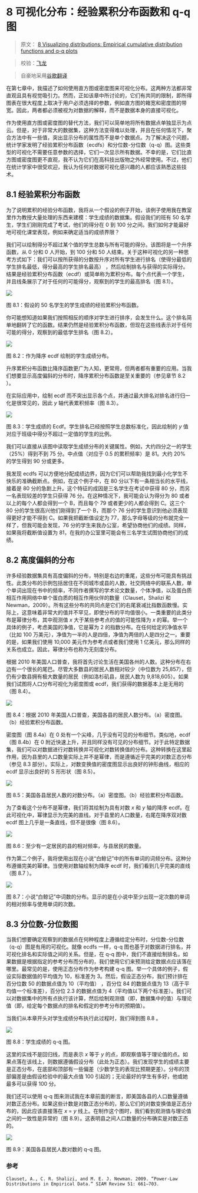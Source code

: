 # 8 可视化分布：经验累积分布函数和 q-q 图

> 原文： [8 Visualizing distributions: Empirical cumulative distribution functions and q-q plots](https://serialmentor.com/dataviz/ecdf-qq.html)

> 校验：[飞龙](https://github.com/wizardforcel)

> 自豪地采用[谷歌翻译](https://translate.google.cn/)

在第七章中，我描述了如何使用直方图或密度图来可视化分布。这两种方法都非常直观且具有视觉吸引力。然而，正如该章中所讨论的，它们有共同的限制，即所得图表在很大程度上取决于用户必须选择的参数，例如直方图的箱宽和密度图的带宽。因此，两者都必须被视为对数据的解释，而不是数据本身的直接可视化。

作为使用直方图或密度图的替代方法，我们可以简单地将所有数据点单独显示为点云。但是，对于非常大的数据集，这种方法变得难以处理，并且在任何情况下，聚合方法中有一些值，突出显示分布的属性而不是单个数据点。为了解决这个问题，统计学家发明了经验累积分布函数（ecdfs）和分位数-分位数（q-q）图。这些类型的可视化不需要任意参数的选择，它们一次显示所有数据。不幸的是，它们比直方图或密度图更不直观，我不认为它们在高科技出版物之外经常使用。不过，他们在统计学家中很受欢迎，我认为任何对数据可视化感兴趣的人都应该熟悉这些技术。

## 8.1 经验累积分布函数

为了说明累积的经验分布函数，我将从一个假设的例子开始，该例子使用我在教室里作为教授大量处理的东西来建模：学生成绩的数据集。假设我们的班有 50 名学生，学生们刚刚完成了考试，他们的得分在 0 到 100 分之间。我们如何才能最好地可视化课堂表现，例如来确定适当的成绩界限？

我们可以绘制得分不超过某个值的学生总数与所有可能的得分。该图将是一个升序函数，从 0 分和 0 人开始，到 100 分和 50 人结束。关于这种可视化的另一种思考方式如下：我们可以按所获得的分数按升序对所有学生进行排名（使得分最低的学生排名最低，得分最高的学生排名最高） ，然后绘制排名与获得的实际得分。结果是经验累积分布函数（ecdf）或简单称为累积分布。每个点代表一个学生，并且线条展示了对于任何的可能得分，观察到的学生的最高排名（图 8.1）。

![](img/051276ea53a712194e3139f5f5e2e274.jpg)

图 8.1：假设的 50 名学生的学生成绩的经验累积分布函数。

你可能想知道如果我们按照相反的顺序对学生进行排序，会发生什么。这个排名简单地翻转了它的函数。结果仍然是经验累积分布函数，但现在这些线表示对于任何可能的得分，观察到的最低学生排名（图 8.2）。

![](img/ea766df995d2992d42707fc7e709d419.jpg)

图 8.2：作为降序 ecdf 绘制的学生成绩分布。

升序累积分布函数比降序函数更广为人知，更常用，但两者都有重要的应用。当我们想要显示高度偏斜的分布时，降序累积分布函数是至关重要的（参见章节 8.2 ）。

在实际应用中，绘制 ecdf 而不突出显示各个点，并通过最大排名对排名进行归一化是很常见的，因此 *y* 轴代表累积频率（图 8.3）。

![](img/f7254b518c3ff161fcd078afa0622194.jpg)

图 8.3：学生成绩的 Ecdf。学生排名已经按照学生总数标准化，因此绘制的 *y* 值对应于班级中得分不超过一定值的学生的比例。

我们可以直接从该图中读取学生成绩分布的关键属性。例如，大约四分之一的学生（25%）得到不到 75 分。中点值（对应于 0.5 的累积频率）是 81。大约 20% 的学生得到 90 分或更多。

我发现 ecdfs 可以方便地分配成绩边界，因为它们可以帮助我找到最小化学生不快乐的准确截断点。例如，在这个例子中，在 80 分以下有一条相当长的水平线，接着是 80 分的急剧上升。这个特征的成因是三名学生在考试中获得 80 分，而另一名表现较差的学生只获得 76 分。在这种情况下，我可能会认为得分为 80 或者以上的每个人都会得到一个 B，而且每个 79 或者更少的人都会得到 C。这三个 80 分的学生很高兴他们刚得到了一个 B，而那个 76 分的学生意识到他必须表现得更好才能不得到 C。如果我把截断值设定为 77，那么字母等级的分布就完全一样了，但我可能会发现，76 分的学生来我办公室，希望协商他们的成绩。同样，如果我将截断值设置为 81，在我的办公室里可能会有三名学生试图协商他们的成绩。

## 8.2 高度偏斜的分布

许多经验数据集具有高度偏斜的分布，特别是右边的重尾，这些分布可能具有挑战性。此类分布的示例包括居住在不同城市或县的人数，社交网络中的联系人数，单个单词出现在书中的频率，不同作者撰写的学术论文数量，个体净值，以及蛋白质相互作用网络中单个蛋白质的相互作用伙伴的数量（Clauset，Shalizi 和 Newman，2009）。所有这些分布的共同点是它们的右尾衰减比指数函数慢。实际上，这意味着非常大的值并不罕见，即使分布的平均值很小。一类重要的此类分布是幂律分布，其中观测值 *x* 大于某些参考点的值的可能性降为 *x* 的幂。举一个具体的例子，考虑美国的净值，它是幂为 2 的指数分布。在任何给定的净值水平（比如 100 万美元），净值为一半的人是四倍，净值为两倍的人是四分之一。重要的是，如果我们使用 10,000 美元作为参考点或者我们使用 1 亿美元，那么同样的关系也成立。因此，幂律分布也称为无刻度分布。

根据 2010 年美国人口普查，我将首先讨论生活在美国各州的人数。这种分布在右边有一个很长的尾巴。尽管大多数县的居民人数相对较少（中位数为 25,857），但仍有少数县拥有极大数量的居民（例如洛杉矶县，居民人数为 9,818,605）。如果我们试图将人口分布可视化为密度图或 ecdf，我们获得的数据基本上是无用的（图 8.4）。

![](img/e4747e800f8bfae58a3ace3036c218ee.jpg)

图 8.4：根据 2010 年美国人口普查，美国各县的居民人数分布。（a）密度图。 （b）经验累积分布函数。

密度图（图 8.4a）在 0 处有一个尖峰，几乎没有可见的分布细节。类似地，ecdf（图 8.4b）在 0 附近快速上升，并且同样没有可见的分布细节。对于此特定数据集，我们可以对数据进行对数转换并可视化对数转换值的分布。这种转换在这里起作用，因为县里的人口数量实际上并不是幂律，而是遵循近乎完美的对数正态分布（参见 8.3 部分）。实际上，对数变换值的密度图显示出良好的钟形曲线，相应的 ecdf 显示出良好的 S 形形状（图 8.5）。

![](img/bbd5b9c66f03899d2c6aade2af342e18.jpg)

图 8.5：美国各县居民人数的对数分布。（a）密度图。（b）经验累积分布函数。

为了查看这个分布不是幂律，我们将其绘制为具有对数 *x* 和 *y* 轴的降序 ecdf。在此可视化中，幂律显示为完美的直线。对于县里的人口数量，右尾在降序双对数 ecdf 图上几乎是一条直线，但不是很像（图 8.6）。

![](img/e7b8a52ba3ef01395f881cd6dae1d659.jpg)

图 8.6：至少有一定居民的县的相对频率，与县居民的数量。

作为第二个例子，我将使用出现在小说“白鲸记”中的所有单词的词频分布。这种分布遵循完美的幂律。当使用对数轴绘制为降序 ecdf 时，我们看到几乎完美的直线（图 8.7 ）。

![](img/0b70b9ad00bd18d7a5d9861955566085.jpg)

图 8.7：小说“白鲸记”中词数的分布。显示的是在小说中至少出现一定次数的单词的相对频率与使用单词的次数。

## 8.3 分位数-分位数图

当我们想要确定观察到的数据点在何种程度上遵循给定分布时，分位数-分位数（q-q）图是有用的可视化。就像 ecdfs 一样，q-q 图也基于对数据进行排名，并可视化排名和实际值之间的关系。但是，在 q-q 图中，我们不直接绘制排名，如果数据是根据指定的参考分布而分布的，我们使用它们来预测给定数据点应该落在哪里。最常见的是，使用正态分布作为参考构建 q-q 图。举一个具体的例子，假设实际数据值的平均值为 10，标准差为 3。然后，假设正态分布，我们预计排在百分位数 50 的数据点值为 10（平均值） ，百分位 84 的数据点值为 13（高于平均值一个标准差），百分位 2.3 的数据点值为 4（平均值以下两个标准差）。我们可以对数据集中的所有点执行该计算，然后绘制观测值（即，数据集中的值）与理论值（即，给定每个数据点的排名和假定的参考分布的预期值）。

当我们从本章开头对学生成绩分布执行此过程时，我们得到图 8.8 。

![](img/2116bb1432feddf33f7ba8e726498a0b.jpg)

图 8.8：学生成绩的 q-q 图。

这里的实线不是回归线，而是表示 *x* 等于 *y* 的点，即观察值等于理论值的点。如果点落在该线上，则数据遵循假设分布（此处为正态）。我们发现学生的成绩主要是正态分布，在底部和顶部有一些偏差（少数学生的表现比预期更差）。分布的顶部偏差是由假设检验中的最大点值 100 引起的；无论最好的学生有多好，他或她最多可以获得 100 分。

我们还可以使用 q-q 图来测试我在本章前面的断言，即美国各县的人口数量遵循对数正态分布。如果这些计数是对数正态分布的，那么它们的对数变换值是正态分布的，因此应该直接落在 *x* = *y* 线上。在制作这个图时，我们看到观测值与理论值之间的一致性是异常的（图 8.9）。这表明县之间人口数量的分布确实是对数正态的。

![](img/6d36b34ad5acb91f89d60b4007bdf25f.jpg)

图 8.9：美国各县居民人数对数的 q-q 图。

### 参考

```
Clauset, A., C. R. Shalizi, and M. E. J. Newman. 2009. “Power-Law Distributions in Empirical Data.” SIAM Review 51: 661–703.
```